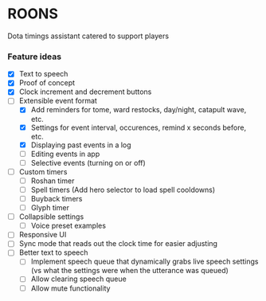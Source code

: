 # ROONS

Dota timings assistant catered to support players

### Feature ideas

- [x] Text to speech
- [x] Proof of concept
- [x] Clock increment and decrement buttons
- [ ] Extensible event format
    - [x] Add reminders for tome, ward restocks, day/night, catapult wave, etc.
    - [x] Settings for event interval, occurences, remind x seconds before, etc.
    - [x] Displaying past events in a log
    - [ ] Editing events in app
    - [ ] Selective events (turning on or off)
- [ ] Custom timers
    - [ ] Roshan timer
    - [ ] Spell timers (Add hero selector to load spell cooldowns)
    - [ ] Buyback timers
    - [ ] Glyph timer
- [ ] Collapsible settings
    - [ ] Voice preset examples
- [ ] Responsive UI
- [ ] Sync mode that reads out the clock time for easier adjusting
- [ ] Better text to speech
    - [ ] Implement speech queue that dynamically grabs live speech settings (vs what the settings were when the utterance was queued)
    - [ ] Allow clearing speech queue
    - [ ] Allow mute functionality
